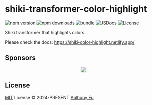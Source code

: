 # shiki-transformer-color-highlight

[![npm version][npm-version-src]][npm-version-href]
[![npm downloads][npm-downloads-src]][npm-downloads-href]
[![bundle][bundle-src]][bundle-href]
[![JSDocs][jsdocs-src]][jsdocs-href]
[![License][license-src]][license-href]

Shiki transformer that highlights colors.

Please check the docs: https://shiki-color-highlight.netlify.app/

## Sponsors

<p align="center">
  <a href="https://cdn.jsdelivr.net/gh/antfu/static/sponsors.svg">
    <img src='https://cdn.jsdelivr.net/gh/antfu/static/sponsors.svg'/>
  </a>
</p>

## License

[MIT](./LICENSE) License © 2024-PRESENT [Anthony Fu](https://github.com/antfu)

<!-- Badges -->

[npm-version-src]: https://img.shields.io/npm/v/shiki-transformer-color-highlight?style=flat&colorA=080f12&colorB=1fa669
[npm-version-href]: https://npmjs.com/package/shiki-transformer-color-highlight
[npm-downloads-src]: https://img.shields.io/npm/dm/shiki-transformer-color-highlight?style=flat&colorA=080f12&colorB=1fa669
[npm-downloads-href]: https://npmjs.com/package/shiki-transformer-color-highlight
[bundle-src]: https://img.shields.io/bundlephobia/minzip/shiki-transformer-color-highlight?style=flat&colorA=080f12&colorB=1fa669&label=minzip
[bundle-href]: https://bundlephobia.com/result?p=shiki-transformer-color-highlight
[license-src]: https://img.shields.io/github/license/antfu/shiki-transformer-color-highlight.svg?style=flat&colorA=080f12&colorB=1fa669
[license-href]: https://github.com/antfu/shiki-transformer-color-highlight/blob/main/LICENSE
[jsdocs-src]: https://img.shields.io/badge/jsdocs-reference-080f12?style=flat&colorA=080f12&colorB=1fa669
[jsdocs-href]: https://www.jsdocs.io/package/shiki-transformer-color-highlight
